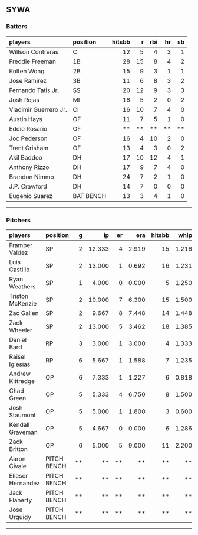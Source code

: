 ## SYWA

### Batters

 
|players               |position  | hitsbb|  r| rbi| hr| sb| 
|:---------------------|:---------|------:|--:|---:|--:|--:| 
|Willson Contreras     |C         |     12|  5|   4|  3|  1| 
|Freddie Freeman       |1B        |     28| 15|   8|  4|  2| 
|Kolten Wong           |2B        |     15|  9|   3|  1|  1| 
|Jose Ramirez          |3B        |     11|  6|   8|  3|  2| 
|Fernando Tatis Jr.    |SS        |     20| 12|   9|  3|  3| 
|Josh Rojas            |MI        |     16|  5|   2|  0|  2| 
|Vladimir Guerrero Jr. |CI        |     16| 10|   7|  4|  0| 
|Austin Hays           |OF        |     11|  7|   5|  1|  0| 
|Eddie Rosario         |OF        |     **| **|  **| **| **| 
|Joc Pederson          |OF        |     16|  4|  10|  2|  0| 
|Trent Grisham         |OF        |     13|  4|   3|  0|  2| 
|Akil Baddoo           |DH        |     17| 10|  12|  4|  1| 
|Anthony Rizzo         |DH        |     17|  9|   7|  4|  0| 
|Brandon Nimmo         |DH        |     24|  7|   2|  1|  0| 
|J.P. Crawford         |DH        |     14|  7|   0|  0|  0| 
|Eugenio Suarez        |BAT BENCH |     13|  3|   4|  1|  0| 


* * *

### Pitchers

 
|players           |position    |  g|     ip| er|   era| hitsbb|  whip| so|  w| sv| 
|:-----------------|:-----------|--:|------:|--:|-----:|------:|-----:|--:|--:|--:| 
|Framber Valdez    |SP          |  2| 12.333|  4| 2.919|     15| 1.216|  8|  1|  0| 
|Luis Castillo     |SP          |  2| 13.000|  1| 0.692|     16| 1.231| 17|  1|  0| 
|Ryan Weathers     |SP          |  1|  4.000|  0| 0.000|      5| 1.250|  4|  0|  0| 
|Triston McKenzie  |SP          |  2| 10.000|  7| 6.300|     15| 1.500|  9|  0|  0| 
|Zac Gallen        |SP          |  2|  9.667|  8| 7.448|     14| 1.448| 12|  0|  0| 
|Zack Wheeler      |SP          |  2| 13.000|  5| 3.462|     18| 1.385| 15|  2|  0| 
|Daniel Bard       |RP          |  3|  3.000|  1| 3.000|      4| 1.333|  4|  1|  1| 
|Raisel Iglesias   |RP          |  6|  5.667|  1| 1.588|      7| 1.235|  8|  1|  2| 
|Andrew Kittredge  |OP          |  6|  7.333|  1| 1.227|      6| 0.818|  6|  0|  0| 
|Chad Green        |OP          |  5|  5.333|  4| 6.750|      8| 1.500|  8|  1|  0| 
|Josh Staumont     |OP          |  5|  5.000|  1| 1.800|      3| 0.600|  5|  1|  0| 
|Kendall Graveman  |OP          |  5|  4.667|  0| 0.000|      6| 1.286|  9|  2|  2| 
|Zack Britton      |OP          |  6|  5.000|  5| 9.000|     11| 2.200|  4|  0|  0| 
|Aaron Civale      |PITCH BENCH | **|     **| **|    **|     **|    **| **| **| **| 
|Elieser Hernandez |PITCH BENCH | **|     **| **|    **|     **|    **| **| **| **| 
|Jack Flaherty     |PITCH BENCH | **|     **| **|    **|     **|    **| **| **| **| 
|Jose Urquidy      |PITCH BENCH | **|     **| **|    **|     **|    **| **| **| **| 


* * *


